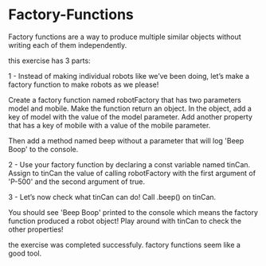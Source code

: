 # Factory-Functions

Factory functions are a way to produce multiple similar objects without writing each of them independently.

this exercise has 3 parts:

1 - Instead of making individual robots like we’ve been doing, let’s make a factory function to make robots as we please!

Create a factory function named robotFactory that has two parameters model and mobile. Make the function return an object. In the object, add a key of model with the value of the model parameter. Add another property that has a key of mobile with a value of the mobile parameter.

Then add a method named beep without a parameter that will log 'Beep Boop' to the console.

2 - Use your factory function by declaring a const variable named tinCan. Assign to tinCan the value of calling robotFactory with the first argument of 'P-500' and the second argument of true.

3 - Let’s now check what tinCan can do! Call .beep() on tinCan.

You should see 'Beep Boop' printed to the console which means the factory function produced a robot object! Play around with tinCan to check the other properties!

the exercise was completed successfuly. factory functions seem like a good tool.
